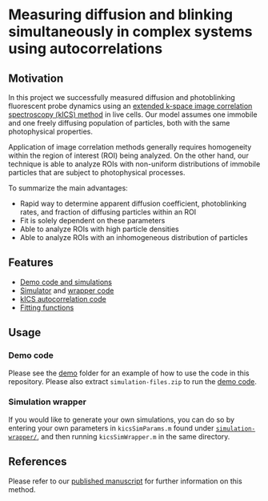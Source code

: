 # Measuring diffusion and blinking simultaneously in complex systems using autocorrelations

## Motivation

In this project we successfully measured diffusion and photoblinking fluorescent probe dynamics using an [extended k-space image correlation spectroscopy (kICS) method](https://doi.org/10.1016/j.bpr.2021.100015) in live cells. Our model assumes one immobile and one freely diffusing population of particles, both with the same photophysical properties. 

Application of image correlation methods generally requires homogeneity within the region of interest (ROI) being analyzed. On the other hand, our technique is able to analyze ROIs with non-uniform distributions of immobile particles that are subject to photophysical processes. 

To summarize the main advantages: 

  * Rapid way to determine apparent diffusion coefficient, photoblinking rates, and fraction of diffusing particles within an ROI
  * Fit is solely dependent on these parameters
  * Able to analyze ROIs with high particle densities
  * Able to analyze ROIs with an inhomogeneous distribution of particles
  
## Features

  * [Demo code and simulations](kics-project/demo)
  * [Simulator](kics-project/simulation-files) and [wrapper code](kics-project/simulation-wrapper)
  * [kICS autocorrelation code](kics-tools)
  * [Fitting functions](kics-project/kics-fitting)
  
## Usage

### Demo code

Please see the [demo](kics-project/demo) folder for an example of how to use the code in this repository. Please also extract `simulation-files.zip` to run the [demo code](kics-project/demo).

### Simulation wrapper

If you would like to generate your own simulations, you can do so by entering your own parameters in `kicsSimParams.m` found under [`simulation-wrapper/`](kics-project/simulation-wrapper), and then running `kicsSimWrapper.m` in the same directory.

## References

Please refer to our [published manuscript](https://doi.org/10.1016/j.bpr.2021.100015) for further information on this method.
